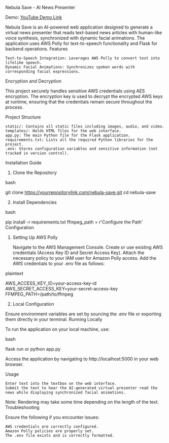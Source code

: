 Nebula Save - AI News Presenter

Demo: [YouTube Demo Link](https://youtu.be/41IFPs7jMqk)

Nebula Save is an AI-powered web application designed to generate a virtual news presenter that reads text-based news articles with human-like voice synthesis, synchronized with dynamic facial animations. The application uses AWS Polly for text-to-speech functionality and Flask for backend operations.
Features

    Text-to-Speech Integration: Leverages AWS Polly to convert text into lifelike speech.
    Dynamic Facial Animations: Synchronizes spoken words with corresponding facial expressions.
   

Encryption and Decryption

This project securely handles sensitive AWS credentials using AES encryption. The encryption key is used to decrypt the encrypted AWS keys at runtime, ensuring that the credentials remain secure throughout the process.

Project Structure

    static/: Contains all static files including images, audio, and video.
    templates/: Holds HTML files for the web interface.
    app.py: The main Python file for the Flask application.
    requirements.txt: Lists all the required Python libraries for the project.
    .env: Stores configuration variables and sensitive information (not tracked in version control).

Installation Guide

1. Clone the Repository

bash

git clone https://yourrepositorylink.com/nebula-save.git
cd nebula-save

2. Install Dependencies

bash

pip install -r requirements.txt
ffmpeg_path = r'Configure the Path'
Configuration
1. Setting Up AWS Polly

    Navigate to the AWS Management Console.
    Create or use existing AWS credentials (Access Key ID and Secret Access Key).
    Attach the necessary policy to your IAM user for Amazon Polly access.
    Add the AWS credentials to your .env file as follows:

plaintext

AWS_ACCESS_KEY_ID=your-access-key-id
AWS_SECRET_ACCESS_KEY=your-secret-access-key
FFMPEG_PATH=/path/to/ffmpeg

2. Local Configuration

Ensure environment variables are set by sourcing the .env file or exporting them directly in your terminal.
Running Locally

To run the application on your local machine, use:

bash

flask run or python app.py

Access the application by navigating to http://localhost:5000 in your web browser.

Usage

    Enter text into the textbox on the web interface.
    Submit the text to hear the AI-generated virtual presenter read the news while displaying synchronized facial animations.

Note: Rendering may take some time depending on the length of the text.
Troubleshooting

Ensure the following if you encounter issues:

    AWS credentials are correctly configured.
    Amazon Polly policies are properly set.
    The .env file exists and is correctly formatted.


